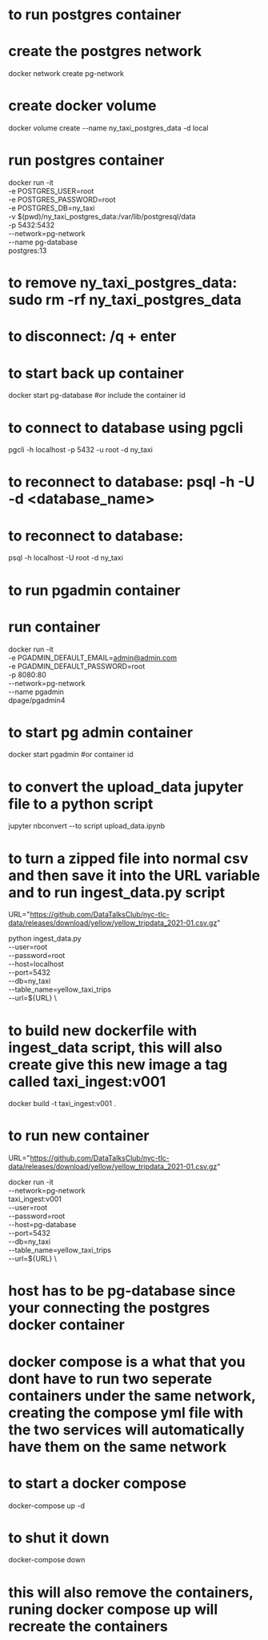 # to run postgres container
# create the postgres network
docker network create pg-network

# create docker volume
docker volume create --name ny_taxi_postgres_data -d local

# run postgres container
docker run -it \
    -e POSTGRES_USER=root \
    -e POSTGRES_PASSWORD=root \
    -e POSTGRES_DB=ny_taxi \
    -v $(pwd)/ny_taxi_postgres_data:/var/lib/postgresql/data \
    -p 5432:5432 \
    --network=pg-network \
    --name pg-database \
    postgres:13

# to remove ny_taxi_postgres_data: sudo rm -rf ny_taxi_postgres_data

# to disconnect: /q + enter

# to start back up container
docker start pg-database #or include the container id

# to connect to database using pgcli
pgcli -h localhost -p 5432 -u root -d ny_taxi

# to reconnect to database: psql -h <hostname> -U <username> -d <database_name>
# to reconnect to database: 
psql -h localhost -U root -d ny_taxi

# to run pgadmin container
# run container
docker run -it \
    -e PGADMIN_DEFAULT_EMAIL=admin@admin.com \
    -e PGADMIN_DEFAULT_PASSWORD=root \
    -p 8080:80 \
    --network=pg-network \
    --name pgadmin \
    dpage/pgadmin4

# to start pg admin container
docker start pgadmin #or container id


# to convert the upload_data jupyter file to a python script
jupyter nbconvert --to script upload_data.ipynb

# to turn a zipped file into normal csv and then save it into the URL variable and to run ingest_data.py script
URL="https://github.com/DataTalksClub/nyc-tlc-data/releases/download/yellow/yellow_tripdata_2021-01.csv.gz"

python ingest_data.py \
    --user=root \
    --password=root \
    --host=localhost \
    --port=5432 \
    --db=ny_taxi \
    --table_name=yellow_taxi_trips \
    --url=${URL} \

# to build new dockerfile with ingest_data script, this will also create give this new image a tag called taxi_ingest:v001
docker build -t taxi_ingest:v001 .

# to run new container
URL="https://github.com/DataTalksClub/nyc-tlc-data/releases/download/yellow/yellow_tripdata_2021-01.csv.gz"

docker run -it \
    --network=pg-network \
    taxi_ingest:v001 \
        --user=root \
        --password=root \
        --host=pg-database \
        --port=5432 \
        --db=ny_taxi \
        --table_name=yellow_taxi_trips \
        --url=${URL} \

# host has to be pg-database since your connecting the postgres docker container

# docker compose is a what that you dont have to run two seperate containers under the same network, creating the compose yml file with the two services will automatically have them on the same network

# to start a docker compose
docker-compose up -d
# to shut it down
docker-compose down
# this will also remove the containers, runing docker compose up will recreate the containers